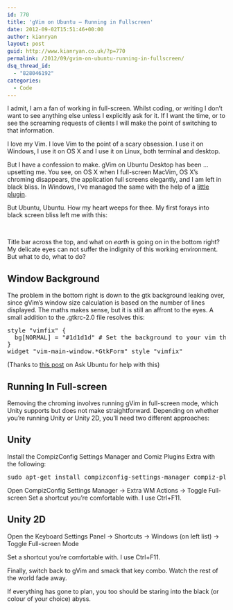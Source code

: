 ```yaml
---
id: 770
title: 'gVim on Ubuntu – Running in Fullscreen'
date: 2012-09-02T15:51:46+00:00
author: kianryan
layout: post
guid: http://www.kianryan.co.uk/?p=770
permalink: /2012/09/gvim-on-ubuntu-running-in-fullscreen/
dsq_thread_id:
  - "828046192"
categories:
  - Code
---
```

I admit, I am a fan of working in full-screen. Whilst coding, or writing I don’t want to see anything else unless I explicitly ask for it. If I want the time, or to see the screaming requests of clients I will make the point of switching to that information.

I love my Vim. I love Vim to the point of a scary obsession. I use it on Windows, I use it on OS X and I use it on Linux, both terminal and desktop.

But I have a confession to make. gVim on Ubuntu Desktop has been … upsetting me. You see, on OS X when I full-screen MacVim, OS X’s chroming disappears, the application full screens elegantly, and I am left in black bliss. In Windows, I’ve managed the same with the help of a [little plugin](http://www.vim.org/scripts/script.php?script_id=2596).

But Ubuntu, Ubuntu. How my heart weeps for thee. My first forays into black screen bliss left me with this:

<a href="http://www.kianryan.co.uk/2012/09/gvim-on-ubuntu-running-in-fullscreen/screenshot-from-2012-09-02-163736/" rel="attachment wp-att-784"><img src="/assets/images/2012/09/Screenshot-from-2012-09-02-163736-300x187.png" alt="" title="gVim-Max-Chrome"   class="aligncenter size-medium wp-image-784" srcset="/assets/images/2012/09/Screenshot-from-2012-09-02-163736-300x187.png 300w, /assets/images/2012/09/Screenshot-from-2012-09-02-163736-1024x640.png 1024w, /assets/images/2012/09/Screenshot-from-2012-09-02-163736.png 1440w" sizes="(max-width: 300px) 100vw, 300px" /></a>

Title bar across the top, and what on _earth_ is going on in the bottom right? My delicate eyes can not suffer the indignity of this working environment. But what to do, what to do?

## Window Background

The problem in the bottom right is down to the gtk background leaking over, since gVim’s window size calculation is based on the number of lines displayed. The maths makes sense, but it is still an affront to the eyes. A small addition to the .gtkrc-2.0 file resolves this:

<pre class="brush: plain; title: ; notranslate" title="">style "vimfix" {
  bg[NORMAL] = "#1d1d1d" # Set the background to your vim theme background.
}
widget "vim-main-window.*GtkForm" style "vimfix"
</pre>

(Thanks to [this post](http://askubuntu.com/questions/47831/how-to-remove-gVims-fat-bottom-border-and-resize-grip) on Ask Ubuntu for help with this)

## Running In Full-screen

Removing the chroming involves running gVim in full-screen mode, which Unity supports but does not make straightforward. Depending on whether you’re running Unity or Unity 2D, you’ll need two different approaches:

## Unity

Install the CompizConfig Settings Manager and Comiz Plugins Extra with the following:

<pre class="brush: bash; title: ; notranslate" title="">sudo apt-get install compizconfig-settings-manager compiz-plugins-extra
</pre>

Open CompizConfig Settings Manager -> Extra WM Actions -> Toggle Full-screen Set a shortcut you’re comfortable with. I use Ctrl+F11.

## Unity 2D

Open the Keyboard Settings Panel -> Shortcuts -> Windows (on left list) -> Toggle Full-screen Mode

Set a shortcut you’re comfortable with. I use Ctrl+F11.

Finally, switch back to gVim and smack that key combo. Watch the rest of the world fade away.

If everything has gone to plan, you too should be staring into the black (or colour of your choice) abyss.

<a href="http://www.kianryan.co.uk/2012/09/gvim-on-ubuntu-running-in-fullscreen/screenshot-from-2012-09-02-163821/" rel="attachment wp-att-783"><img src="/assets/images/2012/09/Screenshot-from-2012-09-02-163821-300x187.png" alt="" title="Screenshot from 2012-09-02 16:38:21"   class="aligncenter size-medium wp-image-783" srcset="/assets/images/2012/09/Screenshot-from-2012-09-02-163821-300x187.png 300w, /assets/images/2012/09/Screenshot-from-2012-09-02-163821-1024x640.png 1024w, /assets/images/2012/09/Screenshot-from-2012-09-02-163821.png 1440w" sizes="(max-width: 300px) 100vw, 300px" /></a>